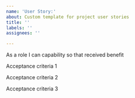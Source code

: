 ```yaml
---
name: 'User Story:'
about: Custom template for project user stories
title: ''
labels: ''
assignees: ''

---
```


As a role I can capability so that received benefit

Acceptance criteria 1

Acceptance criteria 2

Acceptance criteria 3
